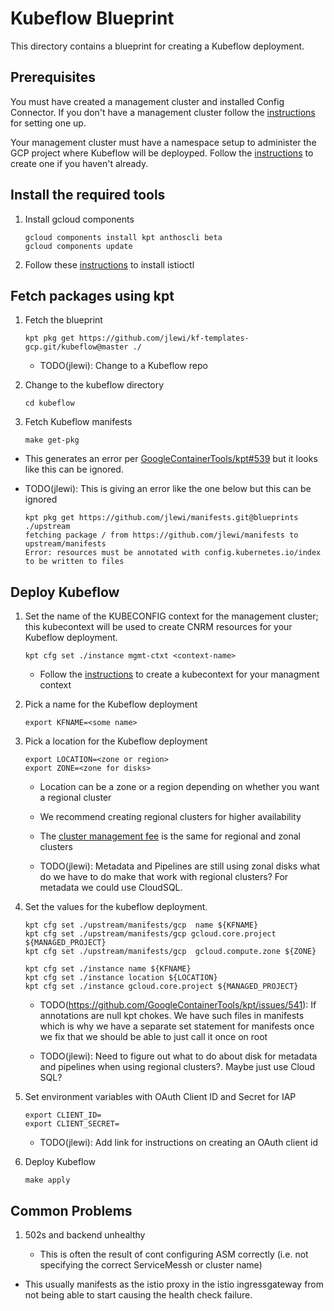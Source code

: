 # Kubeflow Blueprint

This directory contains a blueprint for creating a Kubeflow deployment.

## Prerequisites

You must have created a management cluster and installed Config Connector. 
If you don't have a management cluster follow the [instructions](../management/README.md)
for setting one up. 

Your management cluster must have a namespace setup to administer the GCP project where
Kubeflow will be deployped. Follow the [instructions](../management/README.md) to create
one if you haven't already.


## Install the required tools

1. Install gcloud components

   ```
   gcloud components install kpt anthoscli beta
   gcloud components update
   ```

1. Follow these [instructions](https://cloud.google.com/service-mesh/docs/gke-install-new-cluster#download_the_installation_file) to
   install istioctl

## Fetch packages using kpt

1. Fetch the blueprint

   ```
   kpt pkg get https://github.com/jlewi/kf-templates-gcp.git/kubeflow@master ./
   ```

   * TODO(jlewi): Change to a Kubeflow repo


1. Change to the kubeflow directory

   ```
   cd kubeflow
   ```

1. Fetch Kubeflow manifests

   ```
   make get-pkg
   ```

  * This generates an error per [GoogleContainerTools/kpt#539](https://github.com/GoogleContainerTools/kpt/issues/539) but it looks like
    this can be ignored.

  * TODO(jlewi): This is giving an error like the one below but this can be ignored

    ```
    kpt pkg get https://github.com/jlewi/manifests.git@blueprints ./upstream
    fetching package / from https://github.com/jlewi/manifests to upstream/manifests
    Error: resources must be annotated with config.kubernetes.io/index to be written to files
    ```

## Deploy Kubeflow

1. Set the name of the KUBECONFIG context for the management cluster; this kubecontext will
   be used to create CNRM resources for your Kubeflow deployment.

   ```
   kpt cfg set ./instance mgmt-ctxt <context-name>
   ```

   * Follow the [instructions](../README.md) to create a kubecontext for your managment context

1. Pick a name for the Kubeflow deployment

   ```
   export KFNAME=<some name>
   ```

1. Pick a location for the Kubeflow deployment

   ```
   export LOCATION=<zone or region>
   export ZONE=<zone for disks>
   ```

   * Location can be a zone or a region depending on whether you want a regional cluster
   * We recommend creating regional clusters for higher availability
   * The [cluster management fee](https://cloud.google.com/kubernetes-engine/pricing) is the same for regional
     and zonal clusters

   * TODO(jlewi): Metadata and Pipelines are still using zonal disks what do we have to do make that work with regional clusters? For metadata
     we could use CloudSQL.

1. Set the values for the kubeflow deployment.

   ```
   kpt cfg set ./upstream/manifests/gcp  name ${KFNAME}
   kpt cfg set ./upstream/manifests/gcp gcloud.core.project ${MANAGED_PROJECT}   
   kpt cfg set ./upstream/manifests/gcp  gcloud.compute.zone ${ZONE}

   kpt cfg set ./instance name ${KFNAME}   
   kpt cfg set ./instance location ${LOCATION}
   kpt cfg set ./instance gcloud.core.project ${MANAGED_PROJECT}   
   ```

   * TODO(https://github.com/GoogleContainerTools/kpt/issues/541): If annotations are null kpt chokes. We have such files in manifests which is
     why we have a separate set statement for manifests once we fix that we should be able to just call it once on root

   * TODO(jlewi): Need to figure out what to do about disk for metadata and pipelines when using regional clusters?. Maybe just 
     use Cloud SQL?

1. Set environment variables with OAuth Client ID and Secret for IAP

   ```
   export CLIENT_ID=
   export CLIENT_SECRET=
   ```

   * TODO(jlewi): Add link for instructions on creating an OAuth client id

1. Deploy Kubeflow

   ```
   make apply
   ```

## Common Problems

1. 502s and backend unhealthy

   * This is often the result of cont configuring ASM correctly (i.e. not specifying the correct
     ServiceMessh or cluster name)   

  * This usually manifests as the istio proxy in the istio ingressgateway from not being able to start
    causing the health check failure. 
